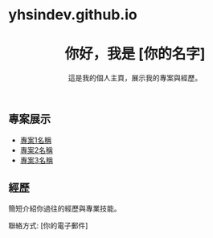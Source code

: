 # yhsindev.github.io
<!DOCTYPE html>
<html lang="zh-TW">
<head>
    <meta charset="UTF-8">
    <meta name="viewport" content="width=device-width, initial-scale=1.0">
    <title>你的名字 - 個人網站</title>
</head>
<body>
    <header>
        <h1>你好，我是 [你的名字]</h1>
        <p>這是我的個人主頁，展示我的專案與經歷。</p>
    </header>
    <section>
        <h2>專案展示</h2>
        <ul>
            <li><a href="專案1的GitHub連結">專案1名稱</a></li>
            <li><a href="專案2的GitHub連結">專案2名稱</a></li>
            <li><a href="專案3的GitHub連結">專案3名稱</a></li>
        </ul>
    </section>
    <section>
        <h2>經歷</h2>
        <p>簡短介紹你過往的經歷與專業技能。</p>
    </section>
    <footer>
        <p>聯絡方式: [你的電子郵件]</p>
    </footer>
</body>
</html>
